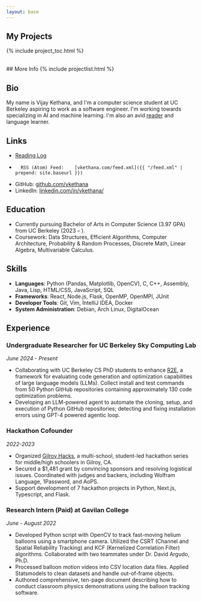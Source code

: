 ```yaml
---
layout: base
---
```


## My Projects
{% include project_toc.html %}

<br />
## More Info
{% include projectlist.html %}


## Bio

My name is Vijay Kethana, and I'm a computer science student at UC Berkeley aspiring to work as a software engineer. 
I'm working towards specializing in AI and machine learning. 
I'm also an avid [reader](reading_log) and language learner.

## Links

*   [Reading Log](reading_log)
*		RSS (Atom) Feed:	[vkethana.com/feed.xml]({{ "/feed.xml" | prepend: site.baseurl }}) 
*   GitHub: [github.com/vkethana](https://www.github.com/vkethana)
*   LinkedIn: [linkedin.com/in/vkethana/](https://www.linkedin.com/in/vkethana/)

## Education

* Currently pursuing Bachelor of Arts in Computer Science (3.97 GPA) from UC Berkeley (2023 – ).
* Coursework: Data Structures, Efficient Algorithms, Computer Architecture, Probability & Random Processes, Discrete Math,
  Linear Algebra, Multivariable Calculus.

## Skills
* **Languages**: Python (Pandas, Matplotlib, OpenCV), C, C++, Assembly, Java, Lisp, HTML/CSS, JavaScript, SQL
* **Frameworks**: React, Node.js, Flask, OpenMP, OpenMPI, JUnit
* **Developer Tools**: Git, Vim, IntelliJ IDEA, Docker
* **System Administration**: Debian, Arch Linux, DigitalOcean

## Experience

### Undergraduate Researcher for UC Berkeley Sky Computing Lab
*June 2024 - Present*
* Collaborating with UC Berkeley CS PhD students to enhance [R2E](https://r2e.dev), a framework for evaluating code generation and optimization capabilities of large language models (LLMs). Collect install and test commands from 50 Python GitHub repositories containing approximately 130 code optimization problems.
* Developing an LLM-powered agent to automate the cloning, setup, and execution of Python GitHub repositories; detecting and fixing installation errors using GPT-4 powered agentic loop.

### Hackathon Cofounder
*2022-2023*
* Organized [Gilroy Hacks](https://gilroyhacks.com), a multi-school, student-led hackathon series for middle/high schoolers in Gilroy, CA.
* Secured a $1,481 grant by convincing sponsors and resolving logistical issues. Coordinated with judges and backers, including Wolfram Language, 1Password, and AoPS.
* Support development of 7 hackathon projects in Python, Next.js, Typescript, and Flask.

### Research Intern (Paid) at Gavilan College
*June - August 2022*
- Developed Python script with OpenCV to track fast-moving helium balloons using a smartphone camera. Utilized the CSRT (Channel and Spatial Reliability Tracking) and KCF (Kernelized Correlation Filter) algorithms. Collaborated with two teammates under Dr. David Argudo, Ph.D.
- Processed balloon motion videos into CSV location data files. Applied Statsmodels to clean datasets and handle out-of-frame objects. 
- Authored comprehensive, ten-page document describing how to conduct classroom physics demonstrations using the balloon tracking software.
